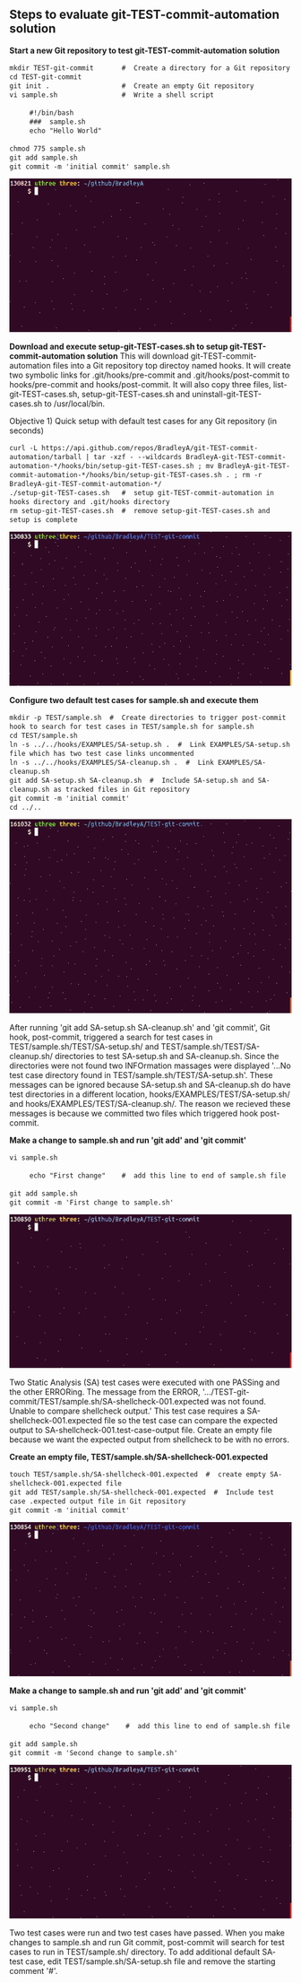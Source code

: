 ## Steps to evaluate git-TEST-commit-automation solution

**Start a new Git repository to test git-TEST-commit-automation solution**

    mkdir TEST-git-commit       #  Create a directory for a Git repository
    cd TEST-git-commit
    git init .                  #  Create an empty Git repository
    vi sample.sh                #  Write a shell script
    
         #!/bin/bash
         ###  sample.sh 
         echo "Hello World"
    
    chmod 775 sample.sh
    git add sample.sh
    git commit -m 'initial commit' sample.sh

<img id="Steps git-TEST-commit-automation-1.gif" src="images/git-TEST-commit-automation-1.gif" >
    
**Download and execute setup-git-TEST-cases.sh to setup git-TEST-commit-automation solution**
This will download git-TEST-commit-automation files into a Git repository top directoy named hooks.  It will create two symbolic links for .git/hooks/pre-commit and .git/hooks/post-commit to hooks/pre-commit and hooks/post-commit.  It will also copy three files, list-git-TEST-cases.sh, setup-git-TEST-cases.sh and uninstall-git-TEST-cases.sh to /usr/local/bin.

Objective 1) Quick setup with default test cases for any Git repository (in seconds)

    curl -L https://api.github.com/repos/BradleyA/git-TEST-commit-automation/tarball | tar -xzf - --wildcards BradleyA-git-TEST-commit-automation-*/hooks/bin/setup-git-TEST-cases.sh ; mv BradleyA-git-TEST-commit-automation-*/hooks/bin/setup-git-TEST-cases.sh . ; rm -r BradleyA-git-TEST-commit-automation-*/
    ./setup-git-TEST-cases.sh   #  setup git-TEST-commit-automation in hooks directory and .git/hooks directory
    rm setup-git-TEST-cases.sh  #  remove setup-git-TEST-cases.sh and setup is complete
    
<img id="Steps git-TEST-commit-automation-2.gif" src="images/git-TEST-commit-automation-2.gif" >
    
**Configure two default test cases for sample.sh and execute them**   
    
    mkdir -p TEST/sample.sh  #  Create directories to trigger post-commit hook to search for test cases in TEST/sample.sh for sample.sh
    cd TEST/sample.sh
    ln -s ../../hooks/EXAMPLES/SA-setup.sh .  #  Link EXAMPLES/SA-setup.sh file which has two test case links uncommented
    ln -s ../../hooks/EXAMPLES/SA-cleanup.sh .  #  Link EXAMPLES/SA-cleanup.sh
    git add SA-setup.sh SA-cleanup.sh  #  Include SA-setup.sh and SA-cleanup.sh as tracked files in Git repository
    git commit -m 'initial commit'
    cd ../..

<img id="Steps git-TEST-commit-automation-3.gif" src="images/git-TEST-commit-automation-3.gif" >

After running 'git add SA-setup.sh SA-cleanup.sh' and 'git commit', Git hook, post-commit, triggered a search for test cases in TEST/sample.sh/TEST/SA-setup.sh/ and TEST/sample.sh/TEST/SA-cleanup.sh/ directories to test SA-setup.sh and SA-cleanup.sh.  Since the directories were not found two INFOrmation massages were displayed '...No test case directory found in TEST/sample.sh/TEST/SA-setup.sh'.  These messages can be ignored because SA-setup.sh and SA-cleanup.sh do have test directories in a different location, hooks/EXAMPLES/TEST/SA-setup.sh/ and hooks/EXAMPLES/TEST/SA-cleanup.sh/.  The reason we recieved these messages is because we committed two files which triggered hook post-commit. 

**Make a change to sample.sh and run 'git add' and 'git commit'**
    
    vi sample.sh
    
         echo "First change"    #  add this line to end of sample.sh file
	 
    git add sample.sh
    git commit -m 'First change to sample.sh'


<img id="Steps git-TEST-commit-automation-4.gif" src="images/git-TEST-commit-automation-4.gif" >

Two Static Analysis (SA) test cases were executed with one PASSing and the other ERRORing.  The message from the ERROR, '.../TEST-git-commit/TEST/sample.sh/SA-shellcheck-001.expected was not found.  Unable to compare shellcheck output.'  This test case requires a SA-shellcheck-001.expected file so the test case can compare the expected output to SA-shellcheck-001.test-case-output file.  Create an empty file because we want the expected output from shellcheck to be with no errors.

**Create an empty file, TEST/sample.sh/SA-shellcheck-001.expected**

    touch TEST/sample.sh/SA-shellcheck-001.expected  #  create empty SA-shellcheck-001.expected file
    git add TEST/sample.sh/SA-shellcheck-001.expected  #  Include test case .expected output file in Git repository
    git commit -m 'initial commit' 


<img id="Steps git-TEST-commit-automation-5.gif" src="images/git-TEST-commit-automation-5.gif" >

**Make a change to sample.sh and run 'git add' and 'git commit'**
    
    vi sample.sh
    
         echo "Second change"    #  add this line to end of sample.sh file
	 
    git add sample.sh
    git commit -m 'Second change to sample.sh'    


<img id="Steps git-TEST-commit-automation-6.gif" src="images/git-TEST-commit-automation-6.gif" >

Two test cases were run and two test cases have passed.  When you make changes to sample.sh and run Git commit, post-commit will search for test cases to run in TEST/sample.sh/ directory.  To add additional default SA- test case, edit TEST/sample.sh/SA-setup.sh file and remove the starting comment '#'.
  
